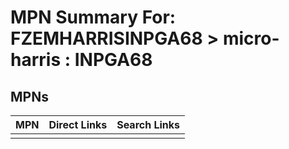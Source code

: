 



# MPN Summary For: FZEMHARRISINPGA68 > micro-harris : INPGA68

## MPNs
  

|MPN|Direct Links|Search Links|
| :--- | :--- | :--- |
||||

